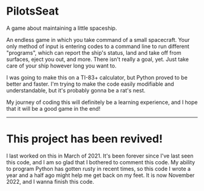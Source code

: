 # PilotsSeat
A game about maintaining a little spaceship.

An endless game in which you take command of a small spacecraft. Your only method of input is entering codes to a command line to run different "programs", which can report the ship's status, land and take off from surfaces, eject you out, and more.
There isn't really a goal, yet. Just take care of your ship however long you want to.

I was going to make this on a TI-83+ calculator, but Python proved to be better and faster.
I'm trying to make the code easily modifiable and understandable, but it's probably gonna be a rat's nest.

My journey of coding this will definitely be a learning experience, and I hope that it will be a good game in the end!

---
# This project has been revived!
I last worked on this in March of 2021. It's been forever since I've last seen this code, and I am so glad that I bothered to comment this code. My ability to program Python has gotten rusty in recent times, so this code I wrote a year and a half ago might help me get back on my feet.
It is now November 2022, and I wanna finish this code.